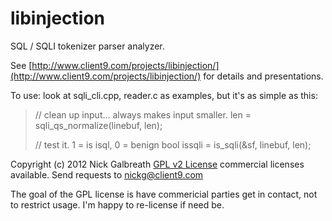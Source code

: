 libinjection
============

SQL / SQLI tokenizer parser analyzer.

See
[http://www.client9.com/projects/libinjection/](http://www.client9.com/projects/libinjection/)
for details and presentations.

To use:
look at sqli_cli.cpp, reader.c as examples, but it's as simple as this:

>   // clean up input... always makes input smaller.
>   len = sqli_qs_normalize(linebuf, len);
>
>   // test it.  1 = is isql, 0 = benign
>   bool issqli = is_sqli(&sf, linebuf, len);

Copyright (c) 2012 Nick Galbreath
[GPL v2 License](/COPYING.txt) commercial licenses available.
Send requests to nickg@client9.com

The goal of the GPL license is have commericial parties get in
contact, not to restrict usage.  I'm happy to re-license if need be.
